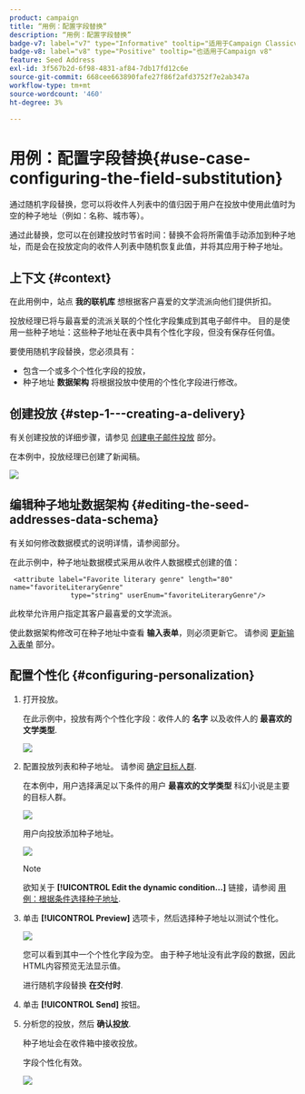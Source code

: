```yaml
---
product: campaign
title: “用例：配置字段替换”
description: “用例：配置字段替换”
badge-v7: label="v7" type="Informative" tooltip="适用于Campaign Classicv7"
badge-v8: label="v8" type="Positive" tooltip="也适用于Campaign v8"
feature: Seed Address
exl-id: 3f567b2d-6f98-4831-af84-7db17fd12c6e
source-git-commit: 668cee663890fafe27f86f2afd3752f7e2ab347a
workflow-type: tm+mt
source-wordcount: '460'
ht-degree: 3%

---
```


# 用例：配置字段替换{#use-case-configuring-the-field-substitution}



通过随机字段替换，您可以将收件人列表中的值归因于用户在投放中使用此值时为空的种子地址（例如：名称、城市等）。

通过此替换，您可以在创建投放时节省时间：替换不会将所需值手动添加到种子地址，而是会在投放定向的收件人列表中随机恢复此值，并将其应用于种子地址。

## 上下文 {#context}

在此用例中，站点 **我的联机库** 想根据客户喜爱的文学流派向他们提供折扣。

投放经理已将与最喜爱的流派关联的个性化字段集成到其电子邮件中。 目的是使用一些种子地址：这些种子地址在表中具有个性化字段，但没有保存任何值。

要使用随机字段替换，您必须具有：

* 包含一个或多个个性化字段的投放，
* 种子地址 **数据架构** 将根据投放中使用的个性化字段进行修改。

## 创建投放 {#step-1---creating-a-delivery}

有关创建投放的详细步骤，请参见 [创建电子邮件投放](creating-an-email-delivery.md) 部分。

在本例中，投放经理已创建了新闻稿。

![](assets/dlv_seeds_usecase_24.png)

## 编辑种子地址数据架构 {#editing-the-seed-addresses-data-schema}

有关如何修改数据模式的说明详情，请参阅部分。

在此示例中，种子地址数据模式采用从收件人数据模式创建的值：

```
 <attribute label="Favorite literary genre" length="80" name="favoriteLiteraryGenre"
               type="string" userEnum="favoriteLiteraryGenre"/>
```

此枚举允许用户指定其客户最喜爱的文学流派。

使此数据架构修改可在种子地址中查看 **输入表单**，则必须更新它。 请参阅 [更新输入表单](use-case-selecting-seed-addresses-on-criteria.md#updating-the-input-form) 部分。

## 配置个性化 {#configuring-personalization}

1. 打开投放。

   在此示例中，投放有两个个性化字段：收件人的 **名字** 以及收件人的 **最喜欢的文学类型**.

   ![](assets/dlv_seeds_usecase_25.png)

1. 配置投放列表和种子地址。 请参阅 [确定目标人群](steps-defining-the-target-population.md).

   在本例中，用户选择满足以下条件的用户 **最喜欢的文学类型** 科幻小说是主要的目标人群。

   ![](assets/dlv_seeds_usecase_26.png)

   用户向投放添加种子地址。

   ![](assets/dlv_seeds_usecase_27.png)

   >[!NOTE]
   >
   >欲知关于 **[!UICONTROL Edit the dynamic condition...]** 链接，请参阅 [用例：根据条件选择种子地址](use-case-selecting-seed-addresses-on-criteria.md).

1. 单击 **[!UICONTROL Preview]** 选项卡，然后选择种子地址以测试个性化。

   ![](assets/dlv_seeds_usecase_28.png)

   您可以看到其中一个个性化字段为空。 由于种子地址没有此字段的数据，因此HTML内容预览无法显示值。

   进行随机字段替换 **在交付时**.

1. 单击 **[!UICONTROL Send]** 按钮。
1. 分析您的投放，然后 **确认投放**.

   种子地址会在收件箱中接收投放。

   字段个性化有效。

   ![](assets/dlv_seeds_usecase_08.png)

